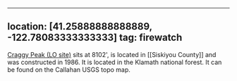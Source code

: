 
---
location: [41.25888888888889, -122.78083333333333]
tag: firewatch
---

[Craggy Peak (LO site)](http://www.peakbagging.com/CALookoutPhotos/CraggyPk.html) sits at 8102', is located in [[Siskiyou County]] and was constructed in 1986. It is located in the Klamath national forest. It can be found on the Callahan USGS topo map.

